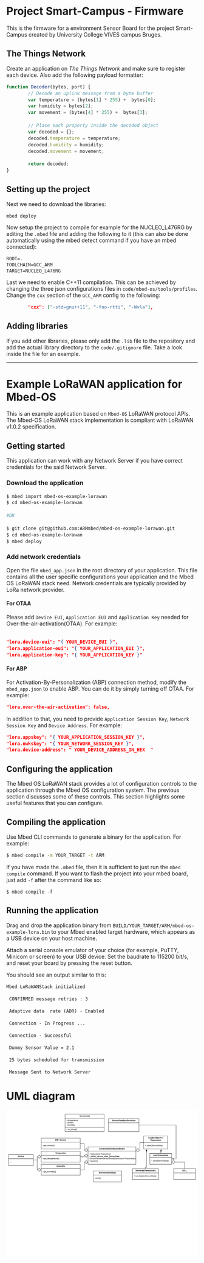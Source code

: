 # Project Smart-Campus - Firmware

This is the firmware for a environment Sensor Board for the project Smart-Campus created by University College VIVES campus Bruges.

## The Things Network

Create an application on *The Things Network* and make sure to register each device. Also add the following payload formatter:

```javascript
function Decoder(bytes, port) {
        // Decode an uplink message from a byte buffer
        var temperature = (bytes[1] * 255) +  bytes[0];
        var humidity = bytes[2];
        var movement = (bytes[4] * 255) +  bytes[3];

        // Place each property inside the decoded object
        var decoded = {};
        decoded.temperature = temperature;
        decoded.humidity = humidity;
        decoded.movement = movement;

        return decoded;
}
```

## Setting up the project
Next we need to download the libraries:

```shell
mbed deploy
```

Now setup the project to compile for example for the NUCLEO_L476RG by editing the `.mbed` file and adding the following to it (this can also be done automatically using the mbed detect command if you have an mbed connected):

```
ROOT=.
TOOLCHAIN=GCC_ARM
TARGET=NUCLEO_L476RG
```

Last we need to enable C++11 compilation. This can be achieved by changing the three json configurations files in `code/mbed-os/tools/profiles`. Change the `cxx` section of the `GCC_ARM` config to the following:

```json
        "cxx": ["-std=gnu++11", "-fno-rtti", "-Wvla"],
```

## Adding libraries

If you add other libraries, please only add the `.lib` file to the repository and add the actual library directory to the `code/.gitignore` file. Take a look inside the file for an example.

---

# Example LoRaWAN application for Mbed-OS

This is an example application based on `Mbed-OS` LoRaWAN protocol APIs. The Mbed-OS LoRaWAN stack implementation is compliant with LoRaWAN v1.0.2 specification. 

## Getting started

This application can work with any Network Server if you have correct credentials for the said Network Server. 

### Download the application

```sh
$ mbed import mbed-os-example-lorawan
$ cd mbed-os-example-lorawan

#OR

$ git clone git@github.com:ARMmbed/mbed-os-example-lorawan.git
$ cd mbed-os-example-lorawan
$ mbed deploy
```
### Add network credentials

Open the file `mbed_app.json` in the root directory of your application. This file contains all the user specific configurations your application and the Mbed OS LoRaWAN stack need. Network credentials are typically provided by LoRa network provider.

#### For OTAA

Please add `Device EUI`, `Application EUI` and `Application Key` needed for Over-the-air-activation(OTAA). For example:

```json

"lora.device-eui": "{ YOUR_DEVICE_EUI }",
"lora.application-eui": "{ YOUR_APPLICATION_EUI }",
"lora.application-key": "{ YOUR_APPLICATION_KEY }"
```

#### For ABP

For Activation-By-Personalization (ABP) connection method, modify the `mbed_app.json` to enable ABP. You can do it by simply turning off OTAA. For example:

```json
"lora.over-the-air-activation": false,
```

In addition to that, you need to provide `Application Session Key`, `Network Session Key` and `Device Address`. For example:

```json
"lora.appskey": "{ YOUR_APPLICATION_SESSION_KEY }",
"lora.nwkskey": "{ YOUR_NETWORK_SESSION_KEY }",
"lora.device-address": " YOUR_DEVICE_ADDRESS_IN_HEX  " 
```

## Configuring the application

The Mbed OS LoRaWAN stack provides a lot of configuration controls to the application through the Mbed OS configuration system. The previous section discusses some of these controls. This section highlights some useful features that you can configure.

## Compiling the application

Use Mbed CLI commands to generate a binary for the application.
For example:

```sh
$ mbed compile -m YOUR_TARGET -t ARM
```

If you have made the `.mbed` file, then it is sufficient to just run the `mbed compile` command.
If you want to flash the project into your mbed board, just add `-f` after the command like so: 

```shell
$ mbed compile -f
```

## Running the application

Drag and drop the application binary from `BUILD/YOUR_TARGET/ARM/mbed-os-example-lora.bin` to your Mbed enabled target hardware, which appears as a USB device on your host machine. 

Attach a serial console emulator of your choice (for example, PuTTY, Minicom or screen) to your USB device. Set the baudrate to 115200 bit/s, and reset your board by pressing the reset button.

You should see an output similar to this:

```
Mbed LoRaWANStack initialized 

 CONFIRMED message retries : 3 

 Adaptive data  rate (ADR) - Enabled 

 Connection - In Progress ...

 Connection - Successful 

 Dummy Sensor Value = 2.1 

 25 bytes scheduled for transmission 
 
 Message Sent to Network Server

```

# UML diagram
![UML diagram](./images/UML.png)